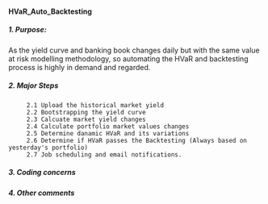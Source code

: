 #### HVaR_Auto_Backtesting
##### 1. Purpose:
As the yield curve and banking book changes daily but with the same value at risk modelling methodology, so automating the HVaR and backtesting process is highly in demand and regarded. 
##### 2. Major Steps
         2.1 Upload the historical market yield
         2.2 Bootstrapping the yield curve
         2.3 Calcuate market yield changes
         2.4 Calculate portfolio market values changes
         2.5 Determine danamic HVaR and its variations
         2.6 Determine if HVaR passes the Backtesting (Always based on yesterday's portfolio)
         2.7 Job scheduling and email notifications.
       
##### 3. Coding concerns
##### 4. Other comments
